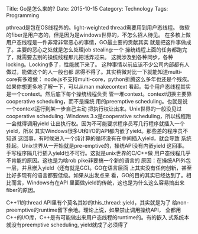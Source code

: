 Title: Go是怎么来的?
Date: 2015-10-15
Category: Technology
Tags: Programming

pthread是包在OS线程外的。light-weighted thread需要用到用户态线程。
微软的fiber是用户态的，但是因为是windows世界的，不怎么招人待见。
在多核上做用户态线程是一件非常非常恶心的事情，GO最主要的贡献其实
就是把这件事做成了。主要的恶心之处就是怎么处理job stealing:一个
操统线程上面的任务都跑完了，就需要去别的操统线程那儿把活弄过来。
这就涉及到各种同步，各种locking。Locking多了，性能就下来了。
这种事情以前应该不少公司内部都有人做过，能做这个的人一般也都
屌得不得了。其实稍微对比一下就能知道multi-core有多难做：
node.js不支持multi-core，python折腾这么多年也还是个残疾。
如果你想更多地了解一下，可以从man makecontext
看起。每个用户态线程其实是一个context。然后底下每个操统线程负责
管一堆context。context切换主要靠cooperative scheduling，而不是操统
用的preemptive scheduling。也就是说一个context运行到某一步自己主动
把执行权让出来。Unix世界的一般没见过cooperative scheduling. 
Windows 3.x是cooperative scheduling，所以线程跑一会就得调用yield
让出执行权。因为不可能要求程序员写几行程序就插入一个yield，所以
其实Windows很多UI和I/O的API都内嵌了yield。那些差的程序员不知道
这回事，有时候进入一个纯计算的循环没有在中间插入yield，就会导致
系统挂起。Unix世界从一开始就是pre-emptive的，操统API没有内嵌yield
这回事。手写程序隔几行插入yield也不可行。这就是unix世界的C/C++做
用户态线程几乎不肯能的原因。这也是为啥rob pike非要搞一个新的语言的
原因：在操统API外包一层，并且嵌入yield（还有就是GC)。GO在语言层面
上其实没有任何创新，甚至比好多现有的语言都要低级。如果从出发点来
看，GO的目的其实已经达到了。相比而言，Windows有在API
里面做yield的传统，这也是为什么这么容易搞出来fiber的原因。

C++11的thread API里有个莫名其妙的this_thread::yield，其实就是为了
给non-preemptive的runtime留下余地。理论上说，如果禁止调用操统API，
全都用C++的I/O库，C++是有可能做出来用户态线程的runtime的。有的嵌入
式系统本就没有preemptive scheduling, yield就成了必须得了

